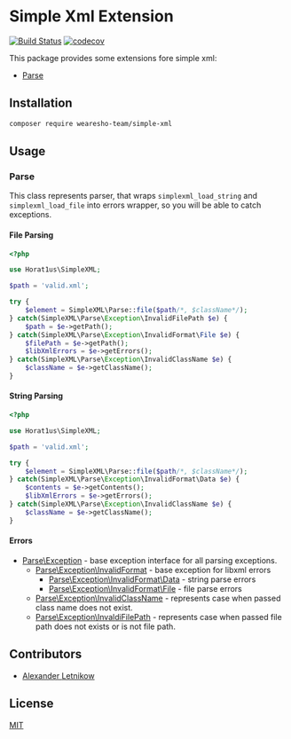 # Simple Xml Extension
[![Build Status](https://travis-ci.org/Horat1us/simple-xml.svg?branch=master)](https://travis-ci.org/Horat1us/simple-xml)
[![codecov](https://codecov.io/gh/Horat1us/simple-xml/branch/master/graph/badge.svg)](https://codecov.io/gh/Horat1us/simple-xml)

This package provides some extensions fore simple xml:
- [Parse](#parse)

## Installation
```bash
composer require wearesho-team/simple-xml
```

## Usage

### Parse
This class represents parser, that wraps `simplexml_load_string` and `simplexml_load_file`
into errors wrapper, so you will be able to catch exceptions.

#### File Parsing
```php
<?php

use Horat1us\SimpleXML;

$path = 'valid.xml';

try {
    $element = SimpleXML\Parse::file($path/*, $className*/);    
} catch(SimpleXML\Parse\Exception\InvalidFilePath $e) {
    $path = $e->getPath();
} catch(SimpleXML\Parse\Exception\InvalidFormat\File $e) {
    $filePath = $e->getPath();
    $libXmlErrors = $e->getErrors();
} catch(SimpleXML\Parse\Exception\InvalidClassName $e) {
    $className = $e->getClassName();
}
```

#### String Parsing
```php
<?php

use Horat1us\SimpleXML;

$path = 'valid.xml';

try {
    $element = SimpleXML\Parse::file($path/*, $className*/);    
} catch(SimpleXML\Parse\Exception\InvalidFormat\Data $e) {
    $contents = $e->getContents();
    $libXmlErrors = $e->getErrors();
} catch(SimpleXML\Parse\Exception\InvalidClassName $e) {
    $className = $e->getClassName();
}
```

#### Errors

- [Parse\Exception](./src/Parse/Exception.php) - base exception interface for all parsing exceptions.
    - [Parse\Exception\InvalidFormat](./src/Parse/Exception/InvalidFormat.php) - base exception for
    libxml errors
        - [Parse\Exception\InvalidFormat\Data](./src/Parse/Exception/InvalidFormat/Data.php) - string parse errors
        - [Parse\Exception\InvalidFormat\File](./src/Parse/Exception/InvalidFormat/File.php) - file parse errors
    - [Parse\Exception\InvalidClassName](./src/Parse/Exception/InvalidClassName.php) - represents case when
    passed class name does not exist.
    - [Parse\Exception\InvaldiFilePath](./src/Parse/Exception/InvalidFilePath.php) - represents case when
    passed file path does not exists or is not file path.


## Contributors
- [Alexander <horat1us> Letnikow](mailto:reclamme@gmail.com)

## License
[MIT](./LICENSE)
